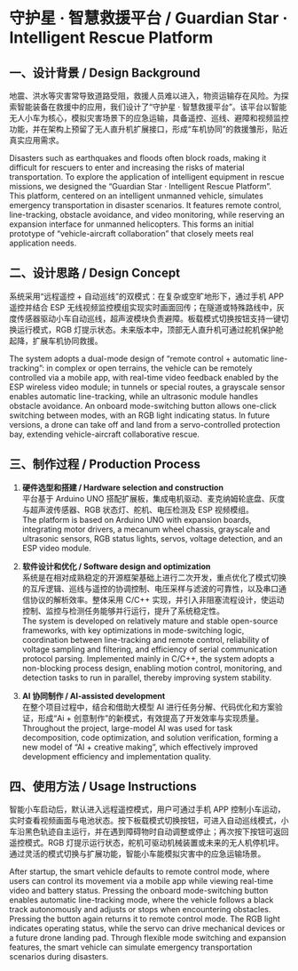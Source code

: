 # 守护星 · 智慧救援平台 / Guardian Star · Intelligent Rescue Platform

## 一、设计背景 / Design Background
地震、洪水等灾害常导致道路受阻，救援人员难以进入，物资运输存在风险。为探索智能装备在救援中的应用，我们设计了“守护星 · 智慧救援平台”。该平台以智能无人小车为核心，模拟灾害场景下的应急运输，具备遥控、巡线、避障和视频监控功能，并在架构上预留了无人直升机扩展接口，形成“车机协同”的救援雏形，贴近真实应用需求。  

Disasters such as earthquakes and floods often block roads, making it difficult for rescuers to enter and increasing the risks of material transportation. To explore the application of intelligent equipment in rescue missions, we designed the “Guardian Star · Intelligent Rescue Platform”. This platform, centered on an intelligent unmanned vehicle, simulates emergency transportation in disaster scenarios. It features remote control, line-tracking, obstacle avoidance, and video monitoring, while reserving an expansion interface for unmanned helicopters. This forms an initial prototype of “vehicle-aircraft collaboration” that closely meets real application needs.  

## 二、设计思路 / Design Concept
系统采用“远程遥控 + 自动巡线”的双模式：在复杂或空旷地形下，通过手机 APP 遥控并结合 ESP 无线视频监控模组实现实时画面回传；在隧道或特殊路线中，灰度传感器驱动小车自动巡线，超声波模块负责避障。板载模式切换按钮支持一键切换运行模式，RGB 灯提示状态。未来版本中，顶部无人直升机可通过舵机保护舱起降，扩展车机协同救援。  

The system adopts a dual-mode design of “remote control + automatic line-tracking”: in complex or open terrains, the vehicle can be remotely controlled via a mobile app, with real-time video feedback enabled by the ESP wireless video module; in tunnels or special routes, a grayscale sensor enables automatic line-tracking, while an ultrasonic module handles obstacle avoidance. An onboard mode-switching button allows one-click switching between modes, with an RGB light indicating status. In future versions, a drone can take off and land from a servo-controlled protection bay, extending vehicle-aircraft collaborative rescue.  

## 三、制作过程 / Production Process
1) **硬件选型和搭建 / Hardware selection and construction**  
平台基于 Arduino UNO 搭配扩展板，集成电机驱动、麦克纳姆轮底盘、灰度与超声波传感器、RGB 状态灯、舵机、电压检测及 ESP 视频模组。  
The platform is based on Arduino UNO with expansion boards, integrating motor drivers, a mecanum wheel chassis, grayscale and ultrasonic sensors, RGB status lights, servos, voltage detection, and an ESP video module.  

2) **软件设计和优化 / Software design and optimization**  
系统是在相对成熟稳定的开源框架基础上进行二次开发，重点优化了模式切换的互斥逻辑、巡线与遥控的协调控制、电压采样与滤波的可靠性，以及串口通信协议的解析效率。整体采用 C/C++ 实现，并引入非阻塞流程设计，使运动控制、监控与检测任务能够并行运行，提升了系统稳定性。  
The system is developed on relatively mature and stable open-source frameworks, with key optimizations in mode-switching logic, coordination between line-tracking and remote control, reliability of voltage sampling and filtering, and efficiency of serial communication protocol parsing. Implemented mainly in C/C++, the system adopts a non-blocking process design, enabling motion control, monitoring, and detection tasks to run in parallel, thereby improving system stability.  

3) **AI 协同制作 / AI-assisted development**  
在整个项目过程中，结合和借助大模型 AI 进行任务分解、代码优化和方案验证，形成“Ai + 创意制作”的新模式，有效提高了开发效率与实现质量。  
Throughout the project, large-model AI was used for task decomposition, code optimization, and solution verification, forming a new model of “AI + creative making”, which effectively improved development efficiency and implementation quality.  

## 四、使用方法 / Usage Instructions
智能小车启动后，默认进入远程遥控模式，用户可通过手机 APP 控制小车运动，实时查看视频画面与电池状态。按下板载模式切换按钮，可进入自动巡线模式，小车沿黑色轨迹自主运行，并在遇到障碍物时自动调整或停止；再次按下按钮可返回遥控模式。RGB 灯提示运行状态，舵机可驱动机械装置或未来的无人机停机坪。通过灵活的模式切换与扩展功能，智能小车能模拟灾害中的应急运输场景。  

After startup, the smart vehicle defaults to remote control mode, where users can control its movement via a mobile app while viewing real-time video and battery status. Pressing the onboard mode-switching button enables automatic line-tracking mode, where the vehicle follows a black track autonomously and adjusts or stops when encountering obstacles. Pressing the button again returns it to remote control mode. The RGB light indicates operating status, while the servo can drive mechanical devices or a future drone landing pad. Through flexible mode switching and expansion features, the smart vehicle can simulate emergency transportation scenarios during disasters.  
